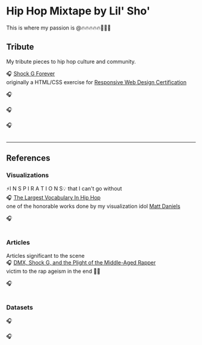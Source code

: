 # Hip Hop Mixtape by Lil' Sho'
This is where my passion is @🔥🔥🔥🔥🔥💯💯💯

## Tribute
My tribute pieces to hip hop culture and community.<br>

🎧 [Shock G Forever](https://shokolocomocco.github.io/hiphop-mixtape/shock_tribute/shock) <br>
originally a HTML/CSS exercise for [Responsive Web Design Certification](https://www.freecodecamp.org/certification/fccdb1bf50b-431a-4af2-960b-30caab9d3de5/responsive-web-design) <br>

🎧 <br>
<br>
🎧 <br>
<br>
🎧 <br>
<br>

--- 

## References 


### Visualizations
⚡️I N S P I R A T I O N S💡 that I can't go without <br> 
🎧 [The Largest Vocabulary In Hip Hop](https://pudding.cool/projects/vocabulary/)<br>
one of the honorable works done by my visualization idol [Matt Daniels](https://twitter.com/matthew_daniels)<br>

🎧 <br>
<br>

### Articles
Articles significant to the scene<br>
🎧 [DMX, Shock G, and the Plight of the Middle-Aged Rapper](https://www.newyorker.com/culture/listening-booth/dmx-shock-g-and-the-plight-of-the-middle-aged-rapper)<br>
victim to the rap ageism in the end 🤔😢<br>

🎧 <br>
<br>
### Datasets
🎧 <br>
<br>
🎧 <br>
<br>
##
